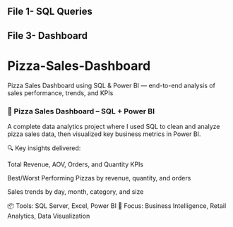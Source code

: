 ## File 1- SQL Queries
## File 3- Dashboard

# Pizza-Sales-Dashboard
Pizza Sales Dashboard using SQL &amp; Power BI — end-to-end analysis of sales performance, trends, and KPIs
### 🍕 Pizza Sales Dashboard – SQL + Power BI
A complete data analytics project where I used SQL to clean and analyze pizza sales data, then visualized key business metrics in Power BI.

🔍 Key insights delivered:

Total Revenue, AOV, Orders, and Quantity KPIs

Best/Worst Performing Pizzas by revenue, quantity, and orders

Sales trends by day, month, category, and size

📦 Tools: SQL Server, Excel, Power BI
🎯 Focus: Business Intelligence, Retail Analytics, Data Visualization
